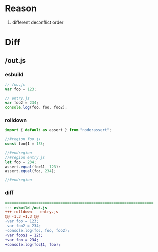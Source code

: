 # Reason
1. different deconflict order
# Diff
## /out.js
### esbuild
```js
// foo.js
var foo = 123;

// entry.js
var foo2 = 234;
console.log(foo, foo, foo2);
```
### rolldown
```js
import { default as assert } from "node:assert";

//#region foo.js
const foo$1 = 123;

//#endregion
//#region entry.js
let foo = 234;
assert.equal(foo$1, 123);
assert.equal(foo, 234);

//#endregion

```
### diff
```diff
===================================================================
--- esbuild	/out.js
+++ rolldown	entry.js
@@ -1,3 +1,3 @@
-var foo = 123;
-var foo2 = 234;
-console.log(foo, foo, foo2);
+var foo$1 = 123;
+var foo = 234;
+console.log(foo$1, foo);

```